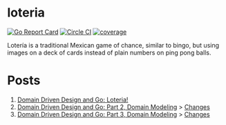 # loteria

[![Go Report Card](https://goreportcard.com/badge/github.com/MarioCarrion/loteria)](https://goreportcard.com/report/github.com/MarioCarrion/loteria)
[![Circle CI](https://circleci.com/gh/MarioCarrion/loteria.svg?style=svg)](https://circleci.com/gh/MarioCarrion/loteria)
[![coverage](https://gocover.io/_badge/github.com/MarioCarrion/loteria?0 "coverage")](http://gocover.io/github.com/MarioCarrion/loteria)

Lotería is a traditional Mexican game of chance, similar to bingo, but using images on a deck of cards instead of plain numbers on ping pong balls.

# Posts

1. [Domain Driven Design and Go: Loteria!](https://www.mariocarrion.com/2018/11/07/domain-driven-design-go-loteria.html)
1. [Domain Driven Design and Go: Part 2, Domain Modeling](https://www.mariocarrion.com/2018/11/13/domain-driven-design-go-part-2.html) &gt; [Changes](https://github.com/MarioCarrion/loteria/compare/70c3ce9..c1c937a)
1. [Domain Driven Design and Go: Part 3, Domain Modeling](https://www.mariocarrion.com/2018/11/27/domain-driven-design-go-part-3.html) &gt; [Changes](https://github.com/MarioCarrion/loteria/compare/c1c937a..a8cd79a)
